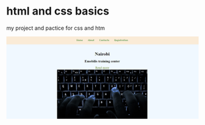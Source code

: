 <h1>html and css basics</h1>
<p>my project and pactice for css and htm</p>
<img src="images/projectscreenshot.PNG" alt="">